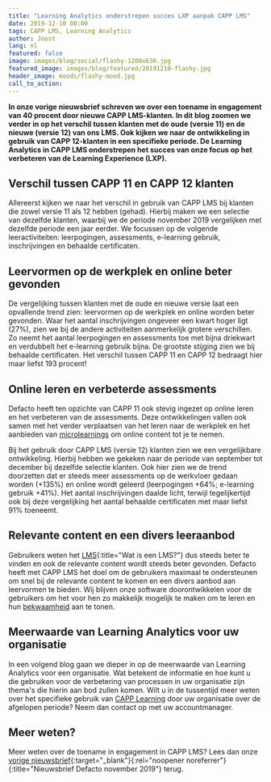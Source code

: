 ```yaml
---
title: "Learning Analytics onderstrepen succes LXP aanpak CAPP LMS"
date: 2019-12-10 08:00
tags: CAPP LMS, Learning Analytics
author: Joost
lang: nl
featured: false
image: images/blog/social/flashy-1200x630.jpg
featured_image: images/blog/featured/20191210-flashy.jpg
header_image: moods/flashy-mood.jpg
call_to_action:
---
```


__In onze vorige nieuwsbrief schreven we over een toename in engagement van 40 procent door nieuwe CAPP LMS-klanten. In dit blog zoomen we verder in op het verschil tussen klanten met de oude (versie 11) en de nieuwe (versie 12) van ons LMS. Ook kijken we naar de ontwikkeling in gebruik van CAPP 12-klanten in een specifieke periode. De Learning Analytics in CAPP LMS onderstrepen het succes van onze focus op het verbeteren van de Learning Experience (LXP).__

## Verschil tussen CAPP 11 en CAPP 12 klanten
Allereerst kijken we naar het verschil in gebruik van CAPP LMS bij klanten die zowel versie 11 als 12 hebben (gehad). Hierbij maken we een selectie van dezelfde klanten, waarbij we de periode november 2019 vergelijken met dezelfde periode een jaar eerder. We focussen op de volgende leeractiviteiten: leerpogingen, assessments, e-learning gebruik, inschrijvingen en behaalde certificaten.

## Leervormen op de werkplek en online beter gevonden
De vergelijking tussen klanten met de oude en nieuwe versie laat een opvallende trend zien: leervormen op de werkplek en online worden beter gevonden. Waar het aantal inschrijvingen ongeveer een kwart hoger ligt (27%), zien we bij de andere activiteiten aanmerkelijk grotere verschillen. Zo neemt het aantal leerpogingen en assessments toe met bijna driekwart en verdubbelt het e-learning gebruik bijna. De grootste stijging zien we bij behaalde certificaten. Het verschil tussen CAPP 11 en CAPP 12 bedraagt hier maar liefst 193 procent!

## Online leren en verbeterde assessments
Defacto heeft ten opzichte van CAPP 11 ook stevig ingezet op online leren en het verbeteren van de assessments. Deze ontwikkelingen vallen ook samen met het verder verplaatsen van het leren naar de werkplek en het aanbieden van [microlearnings](/blog/van-scorm-module-naar-microleren/) om online content tot je te nemen.

Bij het gebruik door CAPP LMS (versie 12) klanten zien we een vergelijkbare ontwikkeling. Hierbij hebben we gekeken naar de periode van september tot december bij dezelfde selectie klanten. Ook hier zien we de trend doorzetten dat er steeds meer assessments op de werkvloer gedaan worden (+135%) en online wordt geleerd (leerpogingen +64%; e-learning gebruik +41%). Het aantal inschrijvingen daalde licht, terwijl tegelijkertijd ook bij deze vergelijking het aantal behaalde certificaten met maar liefst 91% toeneemt.

## Relevante content en een divers leeraanbod
Gebruikers weten het [LMS](/wat-is-een-lms/){:title="Wat is een LMS?"} dus steeds beter te vinden en ook de relevante content wordt steeds beter gevonden. Defacto heeft met CAPP LMS het doel om de gebruikers maximaal te ondersteunen om snel bij de relevante content te komen en een divers aanbod aan leervormen te bieden. Wij blijven onze software doorontwikkelen voor de gebruikers om het voor hen zo makkelijk mogelijk te maken om te leren en hun [bekwaamheid](/blog/bevoegd-niet-bekwaam-waar-bekwaamheid-over-gaat/) aan te tonen.

## Meerwaarde van Learning Analytics voor uw organisatie
In een volgend blog gaan we dieper in op de meerwaarde van Learning Analytics voor een organisatie. Wat betekent de informatie en hoe kunt u die gebruiken voor de verbetering van processen in uw organisatie zijn thema's die hierin aan bod zullen komen. Wilt u in de tussentijd meer weten over het specifieke gebruik van [CAPP Learning](/capp-learning/) door uw organisatie over de afgelopen periode? Neem dan contact op met uw accountmanager.

## Meer weten?
Meer weten over de toename in engagement in CAPP LMS? Lees dan onze [vorige nieuwsbrief](https://mailchi.mp/c0aa4f9eebc2/nieuwsbrief-nov-2019){:target="_blank"}{:rel="noopener noreferrer"}{:title="Nieuwsbrief Defacto november 2019"} terug.
